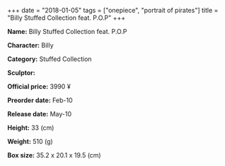 +++
date = "2018-01-05"
tags = ["onepiece", "portrait of pirates"]
title = "Billy Stuffed Collection feat. P.O.P"
+++

**Name:** Billy Stuffed Collection feat. P.O.P

**Character:** Billy

**Category:** Stuffed Collection 

**Sculptor:** 

**Official price:** 3990 ¥

**Preorder date:** Feb-10

**Release date:** May-10

**Height:** 33 (cm)

**Weight:** 510 (g)

**Box size:** 35.2 x 20.1 x 19.5 (cm)


